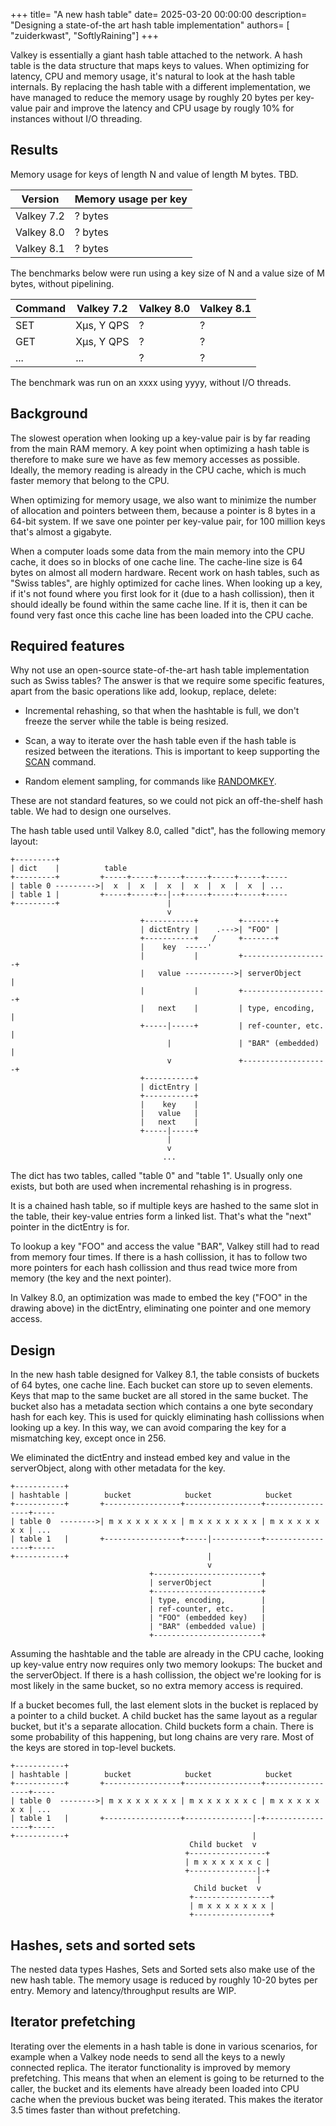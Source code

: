 +++
title= "A new hash table"
date= 2025-03-20 00:00:00
description= "Designing a state-of-the art hash table implementation"
authors= [ "zuiderkwast", "SoftlyRaining"]
+++

Valkey is essentially a giant hash table attached to the network. A hash table
is the data structure that maps keys to values. When optimizing for latency, CPU
and memory usage, it's natural to look at the hash table internals. By replacing
the hash table with a different implementation, we have managed to reduce the
memory usage by roughly 20 bytes per key-value pair and improve the latency and
CPU usage by rougly 10% for instances without I/O threading.

Results
-------

Memory usage for keys of length N and value of length M bytes. TBD.

| Version    | Memory usage per key   |
|------------|------------------------|
| Valkey 7.2 | ? bytes                |
| Valkey 8.0 | ? bytes                |
| Valkey 8.1 | ? bytes                |

The benchmarks below were run using a key size of N and a value size of M bytes, without pipelining.

| Command                 | Valkey 7.2 | Valkey 8.0 | Valkey 8.1 |
|-------------------------|------------|------------|------------|
| SET                     | Xµs, Y QPS | ?          | ?          |
| GET                     | Xµs, Y QPS | ?          | ?          |
| ...                     | ...        | ?          | ?          |

The benchmark was run on an xxxx using yyyy, without I/O threads.

Background
----------

The slowest operation when looking up a key-value pair is by far reading from
the main RAM memory. A key point when optimizing a hash table is therefore to
make sure we have as few memory accesses as possible. Ideally, the memory
reading is already in the CPU cache, which is much faster memory that belong to
the CPU.

When optimizing for memory usage, we also want to minimize the number of
allocation and pointers between them, because a pointer is 8 bytes in a 64-bit
system. If we save one pointer per key-value pair, for 100 million keys that's
almost a gigabyte.

When a computer loads some data from the main memory into the CPU cache, it does
so in blocks of one cache line. The cache-line size is 64 bytes on almost all
modern hardware. Recent work on hash tables, such as "Swiss tables", are highly
optimized for cache lines. When looking up a key, if it's not found where you
first look for it (due to a hash collission), then it should ideally be found
within the same cache line. If it is, then it can be found very fast once this
cache line has been loaded into the CPU cache.

Required features
-----------------

Why not use an open-source state-of-the-art hash table implementation such as
Swiss tables? The answer is that we require some specific features, apart from
the basic operations like add, lookup, replace, delete:

* Incremental rehashing, so that when the hashtable is full, we don't freeze the
  server while the table is being resized.

* Scan, a way to iterate over the hash table even if the hash table is resized
  between the iterations. This is important to keep supporting the
  [SCAN](/commands/scan/) command.

* Random element sampling, for commands like [RANDOMKEY](/commands/randomkey/).

These are not standard features, so we could not pick an off-the-shelf hash
table. We had to design one ourselves.

The hash table used until Valkey 8.0, called "dict", has the following memory
layout:

```
+---------+
| dict    |          table
+---------+         +-----+-----+-----+-----+-----+-----+-----
| table 0 --------->|  x  |  x  |  x  |  x  |  x  |  x  | ...
| table 1 |         +-----+-----+--|--+-----+-----+-----+-----
+---------+                        |
                                   v
                             +-----------+         +-------+
                             | dictEntry |    .--->| "FOO" |
                             +-----------+   /     +-------+
                             |    key  -----'
                             |           |         +-------------------+
                             |   value ----------->| serverObject      |
                             |           |         +-------------------+
                             |   next    |         | type, encoding,   |
                             +-----|-----+         | ref-counter, etc. |
                                   |               | "BAR" (embedded)  |
                                   v               +-------------------+
                             +-----------+
                             | dictEntry |
                             +-----------+
                             |    key    |
                             |   value   |
                             |   next    |
                             +-----|-----+
                                   |
                                   v
                                  ...
```

The dict has two tables, called "table 0" and "table 1". Usually only one
exists, but both are used when incremental rehashing is in progress.

It is a chained hash table, so if multiple keys are hashed to the same slot in
the table, their key-value entries form a linked list. That's what the "next"
pointer in the dictEntry is for.

To lookup a key "FOO" and access the value "BAR", Valkey still had to read from
memory four times. If there is a hash collission, it has to follow two more
pointers for each hash collission and thus read twice more from memory (the key
and the next pointer).

In Valkey 8.0, an optimization was made to embed the key ("FOO" in the drawing
above) in the dictEntry, eliminating one pointer and one memory access.

Design
------

In the new hash table designed for Valkey 8.1, the table consists of buckets of
64 bytes, one cache line. Each bucket can store up to seven elements. Keys that
map to the same bucket are all stored in the same bucket. The bucket also has a
metadata section which contains a one byte secondary hash for each key. This is
used for quickly eliminating hash collissions when looking up a key. In this
way, we can avoid comparing the key for a mismatching key, except once in 256.

We eliminated the dictEntry and instead embed key and value in the serverObject,
along with other metadata for the key.

```
+-----------+
| hashtable |        bucket            bucket            bucket
+-----------+       +-----------------+-----------------+-----------------+-----
| table 0  -------->| m x x x x x x x | m x x x x x x x | m x x x x x x x | ...
| table 1   |       +-----------------+-----|-----------+-----------------+-----
+-----------+                               |
                                            v
                               +------------------------+
                               | serverObject           |
                               +------------------------+
                               | type, encoding,        |
                               | ref-counter, etc.      |
                               | "FOO" (embedded key)   |
                               | "BAR" (embedded value) |
                               +------------------------+
```

Assuming the hashtable and the table are already in the CPU cache, looking up
key-value entry now requires only two memory lookups: The bucket and the
serverObject. If there is a hash collission, the object we're looking for is
most likely in the same bucket, so no extra memory access is required.

If a bucket becomes full, the last element slots in the bucket is replaced by a
pointer to a child bucket. A child bucket has the same layout as a regular
bucket, but it's a separate allocation. Child buckets form a chain. There is
some probability of this happening, but long chains are very rare. Most of the
keys are stored in top-level buckets.

```
+-----------+
| hashtable |        bucket            bucket            bucket
+-----------+       +-----------------+-----------------+-----------------+-----
| table 0  -------->| m x x x x x x x | m x x x x x x c | m x x x x x x x | ...
| table 1   |       +-----------------+---------------|-+-----------------+-----
+-----------+                                         |
                                        Child bucket  v
                                       +-----------------+
                                       | m x x x x x x c |
                                       +---------------|-+
                                                       |
                                         Child bucket  v
                                        +-----------------+
                                        | m x x x x x x x |
                                        +-----------------+
```

Hashes, sets and sorted sets
----------------------------

The nested data types Hashes, Sets and Sorted sets also make use of the new hash
table. The memory usage is reduced by roughly 10-20 bytes per entry. Memory and
latency/throughput results are WIP.

Iterator prefetching
--------------------

Iterating over the elements in a hash table is done in various scenarios, for
example when a Valkey node needs to send all the keys to a newly connected
replica. The iterator functionality is improved by memory prefetching. This
means that when an element is going to be returned to the caller, the bucket and
its elements have already been loaded into CPU cache when the previous bucket
was being iterated. This makes the iterator 3.5 times faster than without
prefetching.